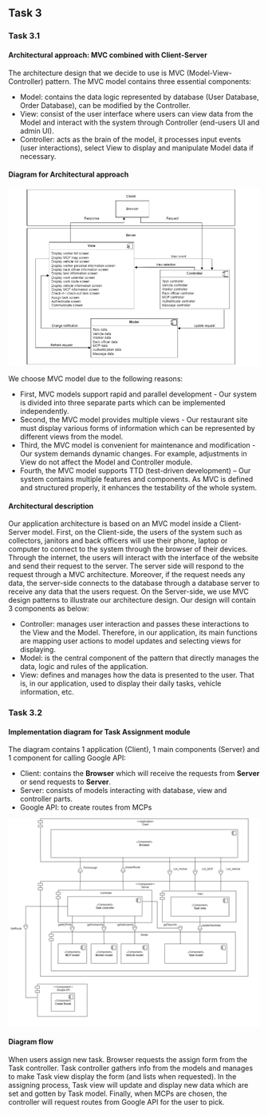 ## Task 3
### Task 3.1 
####  Architectural approach: MVC combined with Client-Server
The architecture design that we decide to use is MVC (Model-View-Controller) pattern. 
The MVC model contains three essential components:
- Model: contains the data logic represented by database (User Database, Order Database), can be modified by the Controller.
- View: consist of the user interface where users can view data from the Model and interact with the system through Controller (end-users UI and admin UI).
- Controller: acts as the brain of the model, it processes input events (user interactions), select View to display and manipulate Model data if necessary.

#### Diagram for Architectural approach

![Diagram for architectural approach](/Picture/Task%203.1.png?raw=true)

We choose MVC model due to the following reasons:
- First, MVC models support rapid and parallel development - Our system is divided into three separate parts which can be implemented independently.
- Second, the MVC model provides multiple views - Our restaurant site must display various forms of information which can be represented by different views from the model.
- Third, the MVC model is convenient for maintenance and modification - Our system demands dynamic changes. For example, adjustments in View do not affect the Model and Controller module.
- Fourth, the MVC model supports TTD (test-driven development) – Our system contains multiple features and components. As MVC is defined and structured properly, it enhances the testability of the whole system.

#### Architectural description
Our application architecture is based on an MVC model inside a Client-Server model. 
First, on the Client-side, the users of the system such as collectors, janitors and back officers will use their phone, laptop or computer to connect to the system through the browser of their devices. Through the internet, the users will interact with the interface of the website and send their request to the server. The server side will respond to the request through a MVC architecture. Moreover, if the request needs any data, the server-side connects to the database through a database server to receive any data that the users request. On the Server-side, we use MVC design patterns to illustrate our architecture design. 
Our design will contain 3 components as below:

- Controller: manages user interaction and passes these interactions to the View and the Model. Therefore, in our application, its main functions are mapping user actions to model updates and selecting views for displaying. 
- Model: is the central component of the pattern that directly manages the data, logic and rules of the application. 
- View: defines and manages how the data is presented to the user. That is, in our application, used to display their daily tasks, vehicle information, etc.

### Task 3.2
#### Implementation diagram for Task Assignment module
The diagram contains 1 application (Client), 1 main components (Server) and 1 component for calling Google API:
- Client: contains the **Browser** which will receive the requests from **Server** or send requests to **Server**.
- Server: consists of models interacting with database, view and controller parts.
- Google API: to create routes from MCPs

![Implementation diagram for Task Assignment module](/Picture/Task%203.2.png?raw=true)

#### Diagram flow
When users assign new task. Browser requests the assign form from the Task controller. Task controller gathers info from the models and manages to make Task view display the form (and lists when requested). In the assigning process, Task view will update and display new data which are set and gotten by Task model. Finally, when MCPs are chosen, the controller will request routes from Google API for the user to pick. 
